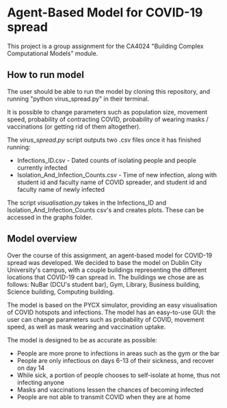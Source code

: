 # Agent-Based Model for COVID-19 spread

This project is a group assignment for the CA4024 "Building Complex Computational Models" module.

## How to run model
The user should be able to run the model by cloning this repository, and running "python virus_spread.py" in their terminal.

It is possible to change parameters such as population size, movement speed, probability of contracting COVID, probability of wearing masks / vaccinations (or getting rid of them altogether).

The *virus_spread.py* script outputs two .csv files once it has finished running:
* Infections_ID.csv - Dated counts of isolating people and people currently infected
* Isolation_And_Infection_Counts.csv - Time of new infection, along with student id and faculty name of COVID spreader, and student id and faculty name of newly infected

The script *visualisation.py* takes in the Infections_ID and Isolation_And_Infection_Counts csv's and creates plots. These can be accessed in the graphs folder.

## Model overview

Over the course of this assignment, an agent-based model for COVID-19 spread was developed.
We decided to base the model on Dublin City University's campus, with a couple buildings representing the different locations that COVID-19 can spread in. The buildings we chose are as follows: NuBar (DCU's student bar), Gym, Library, Business building, Science building, Computing building.

The model is based on the PYCX simulator, providing an easy visualisation of COVID hotspots and infections.
The model has an easy-to-use GUI: the user can change parameters such as probability of COVID, movement speed, as well as mask wearing and vaccination uptake.

The model is designed to be as accurate as possible:

* People are more prone to infections in areas such as the gym or the bar
* People are only infectious on days 6-13 of their sickness, and recover on day 14
* While sick, a portion of people chooses to self-isolate at home, thus not infecting anyone
* Masks and vaccinations lessen the chances of becoming infected
* People are not able to transmit COVID when they are at home
